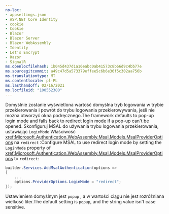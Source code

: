 ```yaml
---
no-loc:
- appsettings.json
- ASP.NET Core Identity
- cookie
- Cookie
- Blazor
- Blazor Server
- Blazor WebAssembly
- Identity
- Let's Encrypt
- Razor
- SignalR
ms.openlocfilehash: 1b045d437d1a16eabc0ab41573c8b66d9c4bb77e
ms.sourcegitcommit: a49c47d5a573379effee5c6b6e36f5c302aa756b
ms.translationtype: MT
ms.contentlocale: pl-PL
ms.lasthandoff: 02/16/2021
ms.locfileid: "100552380"
---
```

<span data-ttu-id="3520b-101">Domyślnie zostanie wyświetlona wartość domyślna tryb logowania w trybie przekierowania i powrót do trybu logowania przekierowywania, jeśli nie można otworzyć okna podręcznego.</span><span class="sxs-lookup"><span data-stu-id="3520b-101">The framework defaults to pop-up login mode and falls back to redirect login mode if a pop-up can't be opened.</span></span> <span data-ttu-id="3520b-102">Skonfiguruj MSAL do używania trybu logowania przekierowania, ustawiając `LoginMode` Właściwość <xref:Microsoft.Authentication.WebAssembly.Msal.Models.MsalProviderOptions> na `redirect` :</span><span class="sxs-lookup"><span data-stu-id="3520b-102">Configure MSAL to use redirect login mode by setting the `LoginMode` property of <xref:Microsoft.Authentication.WebAssembly.Msal.Models.MsalProviderOptions> to `redirect`:</span></span>

```csharp
builder.Services.AddMsalAuthentication(options =>
{
    ...
    options.ProviderOptions.LoginMode = "redirect";
});
```

<span data-ttu-id="3520b-103">Ustawieniem domyślnym jest `popup` , a w wartości ciągu nie jest rozróżniana wielkość liter.</span><span class="sxs-lookup"><span data-stu-id="3520b-103">The default setting is `popup`, and the string value isn't case sensitive.</span></span>
